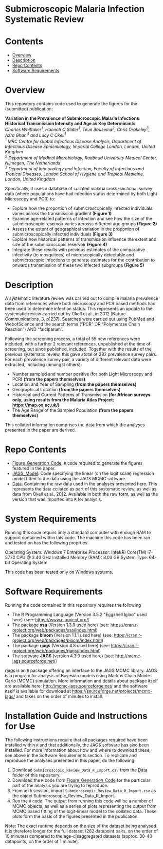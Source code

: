 # Submicroscopic Malaria Infection Systematic Review

# Contents

- [Overview](#Overview)
- [Description](#Description)
- [Repo Contents](#Repo-Contents)
- [Software Requirements](#Software-Requirements)

# Overview
This repository contains code used to generate the figures for the (submitted) publication:

**Variation in the Prevalence of Submicroscopic Malaria Infections: Historical Transmission Intensity and Age as Key Determinants**   
*Charles Whittaker<sup>1</sup>, Hannah C Slater<sup>1</sup>, Teun Bousema<sup>2</sup>, Chris Drakeley<sup>3</sup>, Azra Ghani<sup>1</sup> and Lucy C Okell<sup>1</sup>*  
*<sup>1</sup>  MRC Centre for Global Infectious Disease Analysis, Department of Infectious Disease Epidemiology, Imperial College London, London, United Kingdom*  
*<sup>2</sup>  Department of Medical Microbiology, Radboud University Medical Center, Nijmegen, The Netherlands*  
*<sup>3</sup>  Department of Immunology and Infection, Faculty of Infectious and Tropical Diseases, London School of Hygiene and Tropical Medicine, London, United Kingdom*  

Specifically, it uses a database of collated malaria cross-sectional survey data (where populations have had infection status determined by both Light Microscopy and PCR) to:

- Explore how the proportion of submicroscopically infected individuals varies across the transmission gradient **(Figure 1)**
- Examine age-related patterns of infection and see how the size of the submicroscopic reservoir varies acrosss different age groups **(Figure 2)**
- Assess the extent of geographical variation in the proportion of submicroscopically infected individuals **(Figure 3)** 
- Explore how historical patterns of transmission influence the extent and size of the submicroscopic reservoir **(Figure 4)**
- Integrate these results with previous estimates of the comparative infectivity (to mosquitoes) of microscopically detectable and submicroscopic infections to generate estimates for the contribution to onwards transmission of these two infected subgroups **(Figure 5)** 

# Description
A systematic literature review was carried out to compile malaria prevalence data from references where both microscopy and PCR based methods had been used to determine infection status. This represents an update to the systematic review carried out by Okell et al., in 2012 (Nature Communications, 3, p1237). Searches were carried out using PubMed and WebofScience and the search terms (“PCR” OR “Polymerase Chain Reaction”) AND “falciparum”. 

Following the screening process, a total of 55 new references were included, with a further 2 relevant references, unpublished at the time of screening, but since published, included. Together with the results of the previous systematic review, this gave atotal of 282 prevalence survey pairs. For each prevalence survey pair, a variety of different relevant data were extracted, including (amongst others):

- Number sampled and number positive (for both Light Microscopy and PCR) **(from the papers themselves)**
- Location and Year of Sampling **(from the papers themselves)**
- Geographical Location **(from the papers themselves)**
- Historical and Current Patterns of Transmission **(for African surveys only, using results from the Malaria Atlas Project: https://map.ox.ac.uk/)**
- The Age Range of the Sampled Population **(from the papers themselves)**

This collated information comprises the data from which the analyses presented in the paper are derived.

# Repo Contents

- [Figure_Generation_Code](./Figure_Generation_Code): `R` code required to generate the figures featured in the paper.
- [JAGS_Model](./JAGS_Model): Code specifying the linear (on the logit scale) regression model fitted to the data using the JAGS MCMC software.   
- [Data](./Data): Containing the raw data used in the analyses presented here. This represents the data collated as part of this systematic review, as well as data from Okell et al., 2012. Available in both the raw form, as well as the version that was imported into `R` for analysis.   

# System Requirements

Running this code requirs only a standard computer with enough RAM to support contained within this code. The machine this code has been ran and tested on has the following proprties:

Operating System: Windows 7 Entreprise 
Processor: Intel(R) Core(TM) i7-3770 CPU @ 3.40 GHz 
Installed Memory (RAM): 8.00 GB
System Type: 64-bit Operating System

This code has been tested only on Windows systems.

# Software Requirements

Running the code contained in this repository requires the following

- The R Programming Language (Version 3.5.2 "Eggshell Igloo" used here) (see: https://www.r-project.org/)
- The package **ssa** (Version 1.3.0 used here) (see: https://cran.r-project.org/web/packages/ssa/index.html)
- The package **binom** (Version 1.1.1 used here) (see: https://cran.r-project.org/web/packages/binom/index.html)
- The package **rjags** (Version 4.8 used here) (see: https://cran.r-project.org/web/packages/rjags/index.html)
- The software **JAGS** (version 4.3.0 used here) (see: http://mcmc-jags.sourceforge.net/)

rjags is an `R` package offering an interface to the JAGS MCMC library. JAGS is a program for analysis of Bayesian models using Markov Chain Monte Carlo (MCMC) simulation. More information and details about package itself are available here: http://mcmc-jags.sourceforge.net/ and the software itself is available for download at https://sourceforge.net/projects/mcmc-jags/ and takes on the order of minutes to install. 

# Installation Guide and Instructions for Use
The following instructions require that all packages required have been installed within `R` and that additionally, the JAGS software has also been installed. For more information about how and where to download these, see above in the Software Requirements section. 
To replicate and reproduce the analyses presented in this paper, do the following: 

1. Download `Submicroscopic_Review_Data_R_Import.csv` from the [Data](./Data) folder of this repository. 
2. Download the `R` code from  [Figure_Generation_Code](./Figure_Generation_Code) for the particular part of the analysis you are trying to reproduce. 
3. From an `R` session, import `Submicroscopic_Review_Data_R_Import.csv` as the object Submicroscopic_Review_Data_R_Import. 
4. Run the `R` code. The output from running this code will be a number of MCMC objects, as well as a series of plots representing the output from MCMC based fitting of the logit-linear model to the collated data. These plots form the basis of the figures presented in the publication. 

Note: The exact runtime depends on the size of the dataset being analysed. It is therefore longer for the full dataset (282 datapoint pairs, on the order of 10 minutes) compared to the age-disaggregated datasets (approx. 30-40 datapoints, on the order of 1 minute). 



